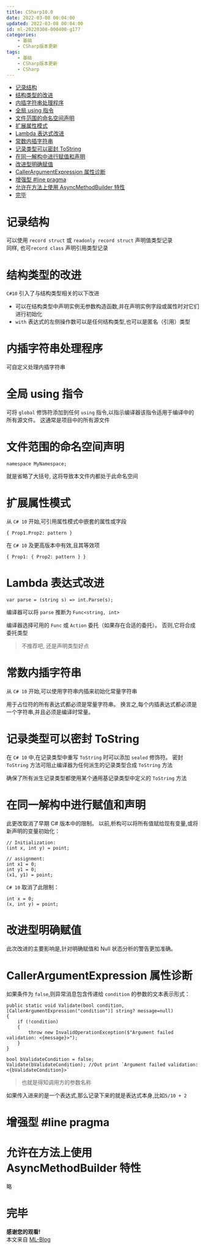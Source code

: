 ```yaml
---
title: CSharp10.0
date: 2022-03-08 00:04:00
updated: 2022-03-08 00:04:00
id: ml-20220308-000400-g177
categories:
	- 基础
	- CSharp版本更新
tags: 
	- 基础
	- CSharp版本更新
	- CSharp
---
```



- [记录结构](#记录结构)
- [结构类型的改进](#结构类型的改进)
- [内插字符串处理程序](#内插字符串处理程序)
- [全局 using 指令](#全局-using-指令)
- [文件范围的命名空间声明](#文件范围的命名空间声明)
- [扩展属性模式](#扩展属性模式)
- [Lambda 表达式改进](#lambda-表达式改进)
- [常数内插字符串](#常数内插字符串)
- [记录类型可以密封 ToString](#记录类型可以密封-tostring)
- [在同一解构中进行赋值和声明](#在同一解构中进行赋值和声明)
- [改进型明确赋值](#改进型明确赋值)
- [CallerArgumentExpression 属性诊断](#callerargumentexpression-属性诊断)
- [增强型 #line pragma](#增强型-line-pragma)
- [允许在方法上使用 AsyncMethodBuilder 特性](#允许在方法上使用-asyncmethodbuilder-特性)
- [完毕](#完毕)


<!--more-->

# 记录结构

可以使用 `record struct` 或 `readonly record struct` 声明值类型记录  
同样, 也可`record class` 声明引用类型记录

# 结构类型的改进

`C#10` 引入了与结构类型相关的以下改进

* 可以在结构类型中声明实例无参数构造函数,并在声明实例字段或属性时对它们进行初始化
* `with` 表达式的左侧操作数可以是任何结构类型,也可以是匿名（引用）类型

# 内插字符串处理程序

可自定义处理内插字符串

# 全局 using 指令

可将 `global` 修饰符添加到任何 `using` 指令,以指示编译器该指令适用于编译中的所有源文件。 这通常是项目中的所有源文件

# 文件范围的命名空间声明

```CSharp
namespace MyNamespace;
```

就是省略了大括号, 这将导致本文件内都处于此命名空间

# 扩展属性模式

从 `C# 10` 开始,可引用属性模式中嵌套的属性或字段

```CSharp
{ Prop1.Prop2: pattern }
```

在 `C# 10` 及更高版本中有效,且其等效项

```CSharp
{ Prop1: { Prop2: pattern } }
```

# Lambda 表达式改进

```CSharp
var parse = (string s) => int.Parse(s);
```

编译器可以将 `parse` 推断为 `Func<string, int>`

编译器选择可用的 `Func` 或 `Action` 委托（如果存在合适的委托）。 否则,它将合成委托类型

> 不推荐吧, 还是声明类型好点

# 常数内插字符串

从 `C# 10` 开始,可以使用字符串内插来初始化常量字符串

用于占位符的所有表达式都必须是常量字符串。 换言之,每个内插表达式都必须是一个字符串,并且必须是编译时常量。


# 记录类型可以密封 ToString

在 `C# 10` 中,在记录类型中重写 `ToString` 时可以添加 `sealed` 修饰符。 密封 `ToString` 方法可阻止编译器为任何派生的记录类型合成 `ToString` 方法

确保了所有派生记录类型都使用某个通用基记录类型中定义的 `ToString` 方法

# 在同一解构中进行赋值和声明

此更改取消了早期 C# 版本中的限制。 以前,析构可以将所有值赋给现有变量,或将新声明的变量初始化：

```CSharp
// Initialization:
(int x, int y) = point;

// assignment:
int x1 = 0;
int y1 = 0;
(x1, y1) = point;
```

`C# 10` 取消了此限制：
```CSharp
int x = 0;
(x, int y) = point;
```

# 改进型明确赋值

此次改进的主要影响是,针对明确赋值和 Null 状态分析的警告更加准确。



# CallerArgumentExpression 属性诊断

如果条件为 `false`,则异常消息包含传递给 `condition` 的参数的文本表示形式：

```CSharp
public static void Validate(bool condition, [CallerArgumentExpression("condition")] string? message=null)
{
    if (!condition)
    {
        throw new InvalidOperationException($"Argument failed validation: <{message}>");
    }
}

bool bValidateCondition = false;
Validate(bValidateCondition); //Out print `Argument failed validation: <{bValidateCondition}>`
```

> 也就是得知调用方的参数名称

如果传入进来的是一个表达式,那么记录下来的就是表达式本身,比如`5/10 + 2`

# 增强型 #line pragma
# 允许在方法上使用 AsyncMethodBuilder 特性

略

# 完毕

**感谢您的观看!**  
本文来自 [ML-Blog][ML-Blog_Link]

<!-- 图片 -->

<!-- 链接 -->

<!-- 水印 -->
[ML-Blog_Link]:https://userminghaoli.github.io/ "我的博客"
